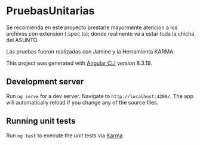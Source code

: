 # PruebasUnitarias

Se recomienda en este proyecto prestarle mayormente atencion a los archivos con extension (.spec.ts); donde realmente va a estar toda la chicha del ASUNTO.

Las pruebas fueron realizadas con Jamine y la Herramienta KARMA.

This project was generated with [Angular CLI](https://github.com/angular/angular-cli) version 8.3.19.

## Development server

Run `ng serve` for a dev server. Navigate to `http://localhost:4200/`. The app will automatically reload if you change any of the source files.

## Running unit tests

Run `ng test` to execute the unit tests via [Karma](https://karma-runner.github.io).

